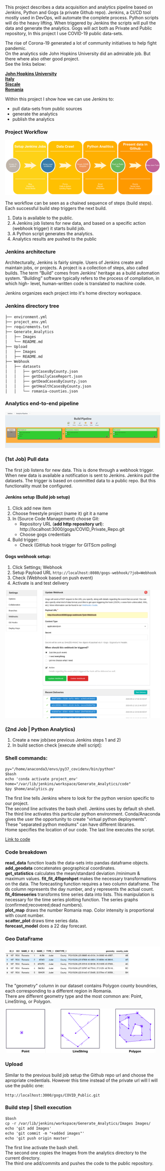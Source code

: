 This project describes a data acquisition and analytics pipeline based on Jenkins, Python and Gogs (a private Github repo).
Jenkins, a CI/CD tool mostly used in DevOps, will automate the complete process. Python scripts will do the heavy lifting. When triggered by Jenkins the scripts will pull the data and generate the analytics.
Gogs will act both as Private and Public repository,
In this project I use COVID-19 public data-sets.

The rise of Corona-19 generated a lot of community initiatives to help fight pandemic.  
On the analytics side John Hopkins University did an admirable job. But there where also other good project.  
See the links below:

[**John Hopkins University**](https://coronavirus.jhu.edu/map.html)    
[**Italy**](https://www.bloccodigitale.com/)    
[**Siscale**](https://covid19.siscale.org/app/kibana#/)   
[**Romania**](https://covid19.geo-spatial.org/)   

Within this project I show how we can use Jenkins to:

* pull data-sets from public sources
* generate the analytics
* publish the analytics

### Project Workflow

![Img](../assets/img/jenkins_pipeline.png)

The workflow can be seen as a chained sequence of steps (build steps). Each successful build step triggers the next build. 

1. Data is available to the public.
2. A Jenkins job listens for new data, and based on a specific action (webhook trigger) it starts build job.
3. A Python script generates the analytics.
4. Analytics results are pushed to the public

### Jenkins architecture

Architecturally, Jenkins is fairly simple. Users of Jenkins create and maintain jobs, or projects. A project
is a collection of steps, also called builds. The term “Build” comes from Jenkins’ heritage as a build
automation system. “Building” software typically refers to the process of compilation, in which high-
level, human-written code is translated to machine code.

Jenkins organizes each project into it's home directory workspace.

### Jenkins directory tree

```jql
├── environment.yml
├── project_env.yml
├── requirements.txt
├── Generate_Analytics
│   ├── Images
│   └── README.md
├── Upload
│   ├── Images
│   ├── README.md
├── Webhook
│   ├── datasets
│   │   ├── getCasesByCounty.json
│   │   ├── getDailyCaseReport.json
│   │   ├── getDeadCasesByCounty.json
│   │   ├── getHealthCasesByCounty.json
│   │   └── romania-counties.json
```

### Analytics end-to-end pipeline

![Img](../assets/img/analytics_pipeline.png)

### (1st Job) Pull data 

The first job listens for new data. This is done through a webhook trigger. When new data is available a notification is sent to Jenkins.
Jenkins pull the datasets.
The trigger is based on committed data to a public repo.
But this functionality must be configured.

#### Jenkins setup (Build job setup)


1. Click add new item
2. Choose freestyle project (name it) git it a name
3. In (Source Code Management) choose Git:
    * Repository URL (**add http repository url**): http://localhost:3000/gogs/COVID_Private_Repo.git
    * Choose gogs credentials
4. Build trigger:
    * Check (GitHub hook trigger for GITScm polling)
    

#### Gogs webhook setup:

1. Click Settings; Webhook  
2. Setup Payload URL ```http://localhost:8080/gogs-webhook/?job=Webhook``` 
3. Check (Webhook based on push event)
4. Activate is and test delivery

![Img](../assets/img/gogs_webhook.png)

### (2nd Job | Python Analytics)

1. Create a new job(see previous Jenkins steps 1 and 2)
2. In build section check [execute shell script]:

### Shell commands:
```
py="/home/anaconda3/envs/py37_covidenv/bin/python"
$bash
echo 'conda activate project_env'
home="/var/lib/jenkins/workspace/Generate_Analytics/code"
$py $home/analytics.py
```
The first line tells Jenkins where to look for the python version specific to our project.  
The second line activates the bash shell. Jenkins uses by default sh shell.   
The third line activates this particular python environment. Conda/Anaconda gives the user the opportunity to create "virtual python deployments". These "separated python mediums" can have different libraries.  
Home specifies the location of our code. The last line executes the script.

 
[Link to code](https://github.com/mpruna/Romania_COVID_Analytics/blob/master/code/analytics.py)

### Code breakdown

**read_data** function loads the data-sets into pandas dataframe objects.    
**add_geodata** concatenates geographical coordinates.   
**get_statistics** calculates the mean/standard deviation /minimum & maximum  values. 
**fit_fit_4fbprohpet** makes the necessary transformations on the data. The forecasting function requires a two column dataframe.  The ds column represents the day number, and y represents the actual count.  
**fit_4timeseries** transforms time series data into lists. This manipulation is necessary for the time series plotting function. The series graphs (confirmed;recovered;dead numbers).    
**plot_map** draws the number Romania map. Color intensity is proportional with count number.  
**scatter_plot** draws time series data.    
**forecast_model** does a 22 day forecast.  

### Geo DataFrame

![Img](../assets/img/geo_df.png)

The "geometry" column in our dataset contains Polygon county boundries, each corresponding to a different region in Romania.  
There are different geometry type and the most common are: Point, LineString, or Polygon.  

![Img](../assets/img/geo_shapes.png)


### Upload

Similar to the previous build job setup the Github repo url and choose the apropriate credentials. However this time instead of the private url will I will use the public one:

```
http://localhost:3000/gogs/COVID_Public.git
```

### Build step | Shell execution
```
$bash
cp -r /var/lib/jenkins/workspace/Generate_Analytics/Images Images/
echo 'git add Images'
echo 'git commit -m "+added images"'
echo 'git push origin master'
```
The first line activate the bash shell.  
The second one copies the Images from the analytics directory to the current directory.  
The third one add/commits and pushes the code to the public repository.



 
 
